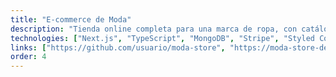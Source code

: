 ```yaml
---
title: "E-commerce de Moda"
description: "Tienda online completa para una marca de ropa, con catálogo de productos, carrito de compras, pasarela de pagos y panel de administración."
technologies: ["Next.js", "TypeScript", "MongoDB", "Stripe", "Styled Components"]
links: ["https://github.com/usuario/moda-store", "https://moda-store-demo.vercel.app"]
order: 4
---
```

